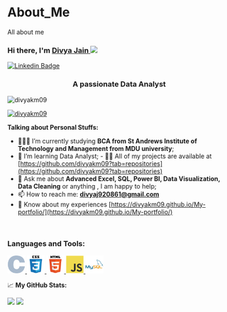# About_Me
All about me

### Hi there, I'm <a href="" target="_blank"> Divya Jain </a> <img src="https://media.giphy.com/media/hvRJCLFzcasrR4ia7z/giphy.gif" width="25px">
[![Linkedin Badge](https://img.shields.io/badge/-LinkedIn-0e76a8?style=flat-square&logo=Linkedin&logoColor=white)](https://www.linkedin.com/in/divyajain82)
<h3 align="center">A passionate Data Analyst</h3>

<p align="left"> <img src="https://komarev.com/ghpvc/?username=divyakm09&label=Profile%20views&color=0e75b6&style=flat" alt="divyakm09" /> </p>

<p align="left"> <a href="https://github.com/ryo-ma/github-profile-trophy"><img src="https://github-profile-trophy.vercel.app/?username=divyakm09" alt="divyakm09" /></a> </p>

  **Talking about Personal Stuffs:**

- 👨🏻‍💻 I’m currently studying **BCA from St Andrews Institute of Technology and Management from MDU university**;
- 🚀 I’m learning Data Analyst; - 👨‍💻 All of my projects are available at [https://github.com/divyakm09?tab=repositories](https://github.com/divyakm09?tab=repositories)
- 💬 Ask me about **Advanced Excel, SQL, Power BI, Data Visualization, Data Cleaning** or anything , I am happy to help;
- 📫 How to reach me: **divyaj920861@gmail.com**
- 📄 Know about my experiences [https://divyakm09.github.io/My-portfolio/](https://divyakm09.github.io/My-portfolio/)
 
</br>

<h3 align="left">Languages and Tools:</h3>
<p align="left"> <a href="https://www.cprogramming.com/" target="_blank" rel="noreferrer"> <img src="https://raw.githubusercontent.com/devicons/devicon/master/icons/c/c-original.svg" alt="c" width="40" height="40"/> </a> <a href="https://www.w3schools.com/css/" target="_blank" rel="noreferrer"> <img src="https://raw.githubusercontent.com/devicons/devicon/master/icons/css3/css3-original-wordmark.svg" alt="css3" width="40" height="40"/> </a> <a href="https://www.w3.org/html/" target="_blank" rel="noreferrer"> <img src="https://raw.githubusercontent.com/devicons/devicon/master/icons/html5/html5-original-wordmark.svg" alt="html5" width="40" height="40"/> </a> <a href="https://developer.mozilla.org/en-US/docs/Web/JavaScript" target="_blank" rel="noreferrer"> <img src="https://raw.githubusercontent.com/devicons/devicon/master/icons/javascript/javascript-original.svg" alt="javascript" width="40" height="40"/> </a> <a href="https://www.mysql.com/" target="_blank" rel="noreferrer"> <img src="https://raw.githubusercontent.com/devicons/devicon/master/icons/mysql/mysql-original-wordmark.svg" alt="mysql" width="40" height="40"/> </a> </p>


📈 **My GitHub Stats:**

<p>
  <img height="180em" src="https://github-readme-stats.vercel.app/api?username=divyakm09&show_icons=true&hide_border=true&&count_private=true&include_all_commits=true" />
  <img height="180em" src="https://github-readme-stats.vercel.app/api/top-langs/?username=divyakm09&exclude_repo=KNN-Image-Classification&show_icons=true&hide_border=true&layout=compact&langs_count=8"/>
</p>
